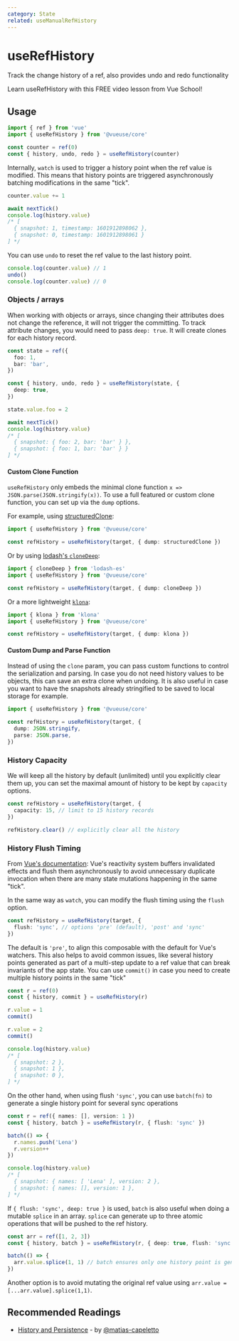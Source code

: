 ```yaml
---
category: State
related: useManualRefHistory
---
```


# useRefHistory

Track the change history of a ref, also provides undo and redo functionality

<CourseLink href="https://vueschool.io/lessons/ref-history-with-vueuse?friend=vueuse">Learn useRefHistory with this FREE video lesson from Vue School!</CourseLink>

## Usage

```ts {5}
import { ref } from 'vue'
import { useRefHistory } from '@vueuse/core'

const counter = ref(0)
const { history, undo, redo } = useRefHistory(counter)
```

Internally, `watch` is used to trigger a history point when the ref value is modified. This means that history points are triggered asynchronously batching modifications in the same "tick".

```ts
counter.value += 1

await nextTick()
console.log(history.value)
/* [
  { snapshot: 1, timestamp: 1601912898062 },
  { snapshot: 0, timestamp: 1601912898061 }
] */
```

You can use `undo` to reset the ref value to the last history point.

```ts
console.log(counter.value) // 1
undo()
console.log(counter.value) // 0
```

### Objects / arrays

When working with objects or arrays, since changing their attributes does not change the reference, it will not trigger the committing. To track attribute changes, you would need to pass `deep: true`. It will create clones for each history record.

```ts
const state = ref({
  foo: 1,
  bar: 'bar',
})

const { history, undo, redo } = useRefHistory(state, {
  deep: true,
})

state.value.foo = 2

await nextTick()
console.log(history.value)
/* [
  { snapshot: { foo: 2, bar: 'bar' } },
  { snapshot: { foo: 1, bar: 'bar' } }
] */
```

#### Custom Clone Function

`useRefHistory` only embeds the minimal clone function `x => JSON.parse(JSON.stringify(x))`. To use a full featured or custom clone function, you can set up via the `dump` options.

For example, using [structuredClone](https://developer.mozilla.org/en-US/docs/Web/API/structuredClone):

```ts
import { useRefHistory } from '@vueuse/core'

const refHistory = useRefHistory(target, { dump: structuredClone })
```

Or by using [lodash's `cloneDeep`](https://lodash.com/docs/4.17.15#cloneDeep):

```ts
import { cloneDeep } from 'lodash-es'
import { useRefHistory } from '@vueuse/core'

const refHistory = useRefHistory(target, { dump: cloneDeep })
```

Or a more lightweight [`klona`](https://github.com/lukeed/klona):

```ts
import { klona } from 'klona'
import { useRefHistory } from '@vueuse/core'

const refHistory = useRefHistory(target, { dump: klona })
```

#### Custom Dump and Parse Function

Instead of using the `clone` param, you can pass custom functions to control the serialization and parsing. In case you do not need history values to be objects, this can save an extra clone when undoing. It is also useful in case you want to have the snapshots already stringified to be saved to local storage for example.

```ts
import { useRefHistory } from '@vueuse/core'

const refHistory = useRefHistory(target, {
  dump: JSON.stringify,
  parse: JSON.parse,
})
```

### History Capacity

We will keep all the history by default (unlimited) until you explicitly clear them up, you can set the maximal amount of history to be kept by `capacity` options.

```ts
const refHistory = useRefHistory(target, {
  capacity: 15, // limit to 15 history records
})

refHistory.clear() // explicitly clear all the history
```

### History Flush Timing

From [Vue's documentation](https://vuejs.org/guide/essentials/watchers.html#callback-flush-timing): Vue's reactivity system buffers invalidated effects and flush them asynchronously to avoid unnecessary duplicate invocation when there are many state mutations happening in the same "tick".

In the same way as `watch`, you can modify the flush timing using the `flush` option.

```ts
const refHistory = useRefHistory(target, {
  flush: 'sync', // options 'pre' (default), 'post' and 'sync'
})
```

The default is `'pre'`, to align this composable with the default for Vue's watchers. This also helps to avoid common issues, like several history points generated as part of a multi-step update to a ref value that can break invariants of the app state. You can use `commit()` in case you need to create multiple history points in the same "tick"

```ts
const r = ref(0)
const { history, commit } = useRefHistory(r)

r.value = 1
commit()

r.value = 2
commit()

console.log(history.value)
/* [
  { snapshot: 2 },
  { snapshot: 1 },
  { snapshot: 0 },
] */
```

On the other hand, when using flush `'sync'`, you can use `batch(fn)` to generate a single history point for several sync operations

```ts
const r = ref({ names: [], version: 1 })
const { history, batch } = useRefHistory(r, { flush: 'sync' })

batch(() => {
  r.names.push('Lena')
  r.version++
})

console.log(history.value)
/* [
  { snapshot: { names: [ 'Lena' ], version: 2 },
  { snapshot: { names: [], version: 1 },
] */
```

If `{ flush: 'sync', deep: true }` is used, `batch` is also useful when doing a mutable `splice` in an array. `splice` can generate up to three atomic operations that will be pushed to the ref history.

```ts
const arr = ref([1, 2, 3])
const { history, batch } = useRefHistory(r, { deep: true, flush: 'sync' })

batch(() => {
  arr.value.splice(1, 1) // batch ensures only one history point is generated
})
```

Another option is to avoid mutating the original ref value using `arr.value = [...arr.value].splice(1,1)`.

## Recommended Readings

- [History and Persistence](https://patak.dev/vue/history-and-persistence.html) - by [@matias-capeletto](https://github.com/matias-capeletto)
